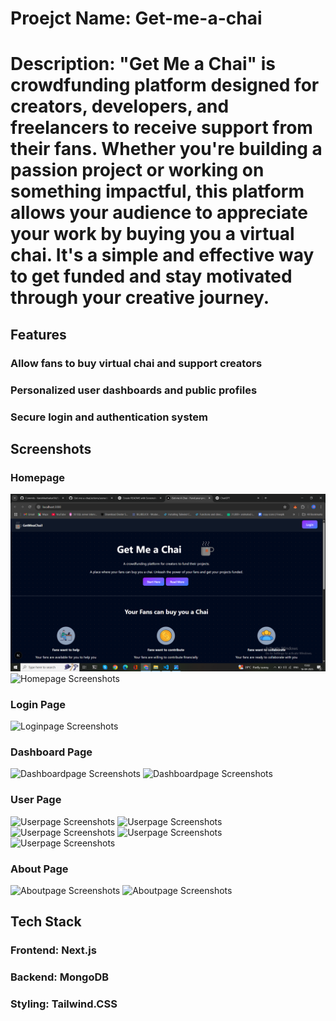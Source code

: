 # Proejct Name: Get-me-a-chai

# Description: "Get Me a Chai" is crowdfunding platform designed for creators, developers, and freelancers to receive support from their fans. Whether you're building a passion project or working on something impactful, this platform allows your audience to appreciate your work by buying you a virtual chai. It's a simple and effective way to get funded and stay motivated through your creative journey.

## Features

### Allow fans to buy virtual chai and support creators
### Personalized user dashboards and public profiles
### Secure login and authentication system

## Screenshots

### Homepage
![Homepage Screenshots](assets/screenshots/Homepage.png)
![Homepage Screenshots](assets/screenshots/Homepage(2).png)

### Login Page
![Loginpage Screenshots](assets/screenshots/LoginPage.png)

### Dashboard Page
![Dashboardpage Screenshots](assets/screenshots/DashboardPage.png)
![Dashboardpage Screenshots](assets/screenshots/DashboardPage(2).png)

### User Page
![Userpage Screenshots](assets/screenshots/UserPage.png)
![Userpage Screenshots](assets/screenshots/UserPage(2).png)
![Userpage Screenshots](assets/screenshots/UserPage(3).png)
![Userpage Screenshots](assets/screenshots/UserPage(4).png)
![Userpage Screenshots](assets/screenshots/UserPage(5).png)

### About Page
![Aboutpage Screenshots](assets/screenshots/AboutPage.png)
![Aboutpage Screenshots](assets/screenshots/AboutPage(2).png)

## Tech Stack

### Frontend: Next.js
### Backend: MongoDB
### Styling: Tailwind.CSS






